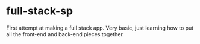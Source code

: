 # full-stack-sp
First attempt at making a full stack app. Very basic, just learning how to put all the front-end and back-end pieces together.
